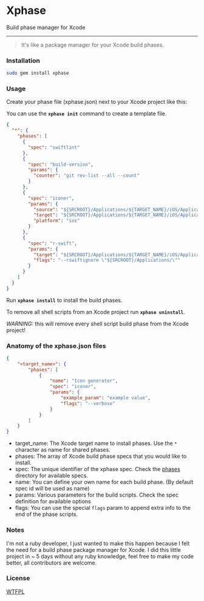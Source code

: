 # Xphase

Build phase manager for Xcode

---

> It's like a package manager for your Xcode build phases.


### Installation

```bash
sudo gem install xphase
```

### Usage

Create your phase file (xphase.json) next to your Xcode project like this:

You can use the **`xphase init`** command to create a template file.

```json
{
  "*": {
    "phases": [
      {
        "spec": "swiftlint"
      },
      {
        "spec": "build-version",
        "params": {
          "counter": "git rev-list --all --count"
        }
      },
      {
        "spec": "iconer",
        "params": {
          "source": "${SRCROOT}/Applications/${TARGET_NAME}/iOS/Application/Assets/AppIcon.png",
          "target": "${SRCROOT}/Applications/${TARGET_NAME}/iOS/Application/Assets",
          "platform": "ios"
        }
      },
      {
        "spec": "r-swift",
        "params": {
          "target": "${SRCROOT}/Applications/${TARGET_NAME}/iOS/Application/Assets",
          "flags": "--rswiftignore \"${SRCROOT}/Applications/\""
        }
      }
    ]
  }
}
```

Run **`xphase install`** to install the build phases.


To remove all shell scripts from an Xcode project run **`xphase uninstall`**.

*WARNING:* this will remove every shell script build phase from the Xcode project!


### Anatomy of the xphase.json files

```json
{
    "<target_name>": {
        "phases": [
            {
                "name": "Icon generator",
                "spec": "iconer",
                "params": {
                    "example_param": "example value",
                    "flags": "--verbose"
                }
            }
        ]
    }
}

```

- target_name: The Xcode target name to install phases. Use the `*` character as name for shared phases.
- phases: The array of Xcode build phase specs that you would like to install.
- spec: The unique identifier of the xphase spec. Check the [phases](https://github.com/CoreKit/xphase/tree/master/phases) directory for available specs.
- name: You can define your own name for each build phase. (By default spec id will be used as name)
- params: Various parameters for the build scripts. Check the spec definition for available options
- flags: You can use the special `flags` param to append extra info to the end of the phase scripts.


### Notes

I'm not a ruby developer, I just wanted to make this happen because I felt the need for a build phase package manager for Xcode. I did this little project in ~ 5 days without any ruby knowledge, feel free to make my code better, all contributors are welcome.



### License
[WTFPL](LICENSE)


